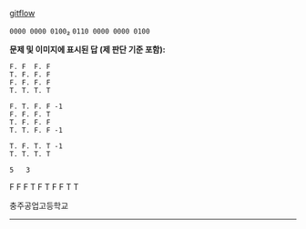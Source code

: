 [gitflow](https://tech.mfort.co.kr/blog/2022-08-05-trunk-based-development/)


`0000 0000 0100`₂
`0110 0000 0000 0100`


**문제 및 이미지에 표시된 답 (제 판단 기준 포함):**
```
F. F  F. F
T. F. F. F
F. F. F. F
T. T. T. T

F. T. F. F -1
F. F. F. T
T. F. F. F
T. T. F. F -1

T. F. T. T -1
T. T. T. T

5   3
```


F
F
F
T
F
T
F
F
T
T

충주공업고등학교

---


